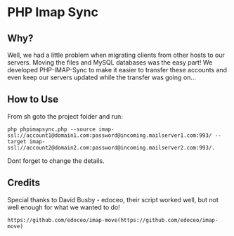# PHP Imap Sync

## Why?

Well, we had a little problem when migrating clients from other hosts to our servers. Moving the files and MySQL
databases was the easy part! We developed PHP-IMAP-Sync to make it easier to transfer these accounts and even keep our
servers updated while the transfer was going on...

## How to Use

From sh goto the project folder and run:

    php phpimapsync.php --source imap-ssl://account1@domain1.com:password@incoming.mailserver1.com:993/ --target imap-ssl://account2@domain2.com:password@incoming.mailserver2.com:993/.

Dont forget to change the details.

## Credits

Special thanks to David Busby - edoceo, their script worked well, but not well enough for what we wanted to do!

    https://github.com/edoceo/imap-move(https://github.com/edoceo/imap-move)